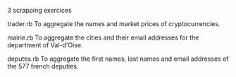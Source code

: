 3 scrapping exercices

trader.rb
To aggregate the names and market prices of cryptocurrencies.

mairie.rb
To aggregate the cities and their email addresses for the department of Val-d'Oise.

deputes.rb
To aggregate the first names, last names and email addresses of the 577 french deputies.
